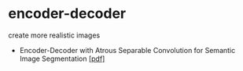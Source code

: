 # encoder-decoder
create more realistic images

- Encoder-Decoder with Atrous Separable Convolution for Semantic Image Segmentation [[pdf]](https://arxiv.org/pdf/1802.02611)
